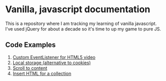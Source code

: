 # Vanilla, javascript documentation

This is a repository where I am tracking my learning of vanilla javascript. I've used jQuery for about a decade so it's time to up my game to pure JS.

## Code Examples

1. [Custom EventListener for HTML5 video](docs/event-listener-html5-video/readme.md)
1. [Local storage (alternative to cookies)](docs/local-storage/readme.md)
1. [Scroll to content](docs/scroll-to-content/readme.md)
1. [Insert HTML for a collection](docs/insert-html-for-collection/readme.md)
